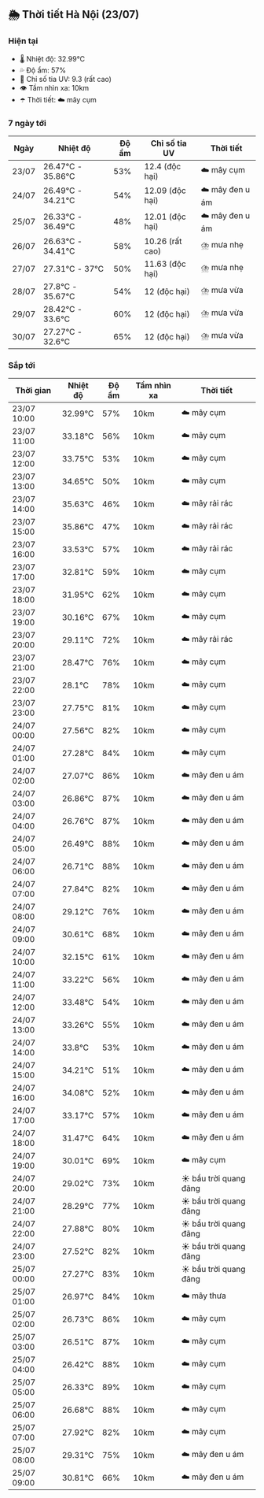## 🌦️ Thời tiết Hà Nội (23/07)

### Hiện tại

- 🌡️ Nhiệt độ: 32.99℃
- 💦 Độ ẩm: 57%
- 🌟 Chỉ số tia UV: 9.3 (rất cao)
- 👁️ Tầm nhìn xa: 10km
- ☂️ Thời tiết: ☁️ mây cụm

### 7 ngày tới

| Ngày | Nhiệt độ | Độ ẩm | Chỉ số tia UV | Thời tiết |
| --- | --- | --- | --- | --- |
| 23/07 | 26.47℃ - 35.86℃ | 53% | 12.4 (độc hại) | ☁️ mây cụm |
| 24/07 | 26.49℃ - 34.21℃ | 54% | 12.09 (độc hại) | ☁️ mây đen u ám |
| 25/07 | 26.33℃ - 36.49℃ | 48% | 12.01 (độc hại) | ☁️ mây đen u ám |
| 26/07 | 26.63℃ - 34.41℃ | 58% | 10.26 (rất cao) | ⛈️ mưa nhẹ |
| 27/07 | 27.31℃ - 37℃ | 50% | 11.63 (độc hại) | ⛈️ mưa nhẹ |
| 28/07 | 27.8℃ - 35.67℃ | 54% | 12 (độc hại) | ⛈️ mưa vừa |
| 29/07 | 28.42℃ - 33.6℃ | 60% | 12 (độc hại) | ⛈️ mưa vừa |
| 30/07 | 27.27℃ - 32.6℃ | 65% | 12 (độc hại) | ⛈️ mưa vừa |

### Sắp tới

| Thời gian | Nhiệt độ | Độ ẩm | Tầm nhìn xa | Thời tiết |
| --- | --- | --- | --- | --- |
| 23/07 10:00 | 32.99℃ | 57% | 10km | ☁️ mây cụm |
| 23/07 11:00 | 33.18℃ | 56% | 10km | ☁️ mây cụm |
| 23/07 12:00 | 33.75℃ | 53% | 10km | ☁️ mây cụm |
| 23/07 13:00 | 34.65℃ | 50% | 10km | ☁️ mây cụm |
| 23/07 14:00 | 35.63℃ | 46% | 10km | ☁️ mây rải rác |
| 23/07 15:00 | 35.86℃ | 47% | 10km | ☁️ mây rải rác |
| 23/07 16:00 | 33.53℃ | 57% | 10km | ☁️ mây rải rác |
| 23/07 17:00 | 32.81℃ | 59% | 10km | ☁️ mây cụm |
| 23/07 18:00 | 31.95℃ | 62% | 10km | ☁️ mây cụm |
| 23/07 19:00 | 30.16℃ | 67% | 10km | ☁️ mây cụm |
| 23/07 20:00 | 29.11℃ | 72% | 10km | ☁️ mây rải rác |
| 23/07 21:00 | 28.47℃ | 76% | 10km | ☁️ mây cụm |
| 23/07 22:00 | 28.1℃ | 78% | 10km | ☁️ mây cụm |
| 23/07 23:00 | 27.75℃ | 81% | 10km | ☁️ mây cụm |
| 24/07 00:00 | 27.56℃ | 82% | 10km | ☁️ mây cụm |
| 24/07 01:00 | 27.28℃ | 84% | 10km | ☁️ mây cụm |
| 24/07 02:00 | 27.07℃ | 86% | 10km | ☁️ mây đen u ám |
| 24/07 03:00 | 26.86℃ | 87% | 10km | ☁️ mây đen u ám |
| 24/07 04:00 | 26.76℃ | 87% | 10km | ☁️ mây đen u ám |
| 24/07 05:00 | 26.49℃ | 88% | 10km | ☁️ mây đen u ám |
| 24/07 06:00 | 26.71℃ | 88% | 10km | ☁️ mây đen u ám |
| 24/07 07:00 | 27.84℃ | 82% | 10km | ☁️ mây đen u ám |
| 24/07 08:00 | 29.12℃ | 76% | 10km | ☁️ mây đen u ám |
| 24/07 09:00 | 30.61℃ | 68% | 10km | ☁️ mây đen u ám |
| 24/07 10:00 | 32.15℃ | 61% | 10km | ☁️ mây đen u ám |
| 24/07 11:00 | 33.22℃ | 56% | 10km | ☁️ mây đen u ám |
| 24/07 12:00 | 33.48℃ | 54% | 10km | ☁️ mây đen u ám |
| 24/07 13:00 | 33.26℃ | 55% | 10km | ☁️ mây đen u ám |
| 24/07 14:00 | 33.8℃ | 53% | 10km | ☁️ mây đen u ám |
| 24/07 15:00 | 34.21℃ | 51% | 10km | ☁️ mây đen u ám |
| 24/07 16:00 | 34.08℃ | 52% | 10km | ☁️ mây đen u ám |
| 24/07 17:00 | 33.17℃ | 57% | 10km | ☁️ mây đen u ám |
| 24/07 18:00 | 31.47℃ | 64% | 10km | ☁️ mây đen u ám |
| 24/07 19:00 | 30.01℃ | 69% | 10km | ☁️ mây cụm |
| 24/07 20:00 | 29.02℃ | 73% | 10km | ☀️ bầu trời quang đãng |
| 24/07 21:00 | 28.29℃ | 77% | 10km | ☀️ bầu trời quang đãng |
| 24/07 22:00 | 27.88℃ | 80% | 10km | ☀️ bầu trời quang đãng |
| 24/07 23:00 | 27.52℃ | 82% | 10km | ☀️ bầu trời quang đãng |
| 25/07 00:00 | 27.27℃ | 83% | 10km | ☀️ bầu trời quang đãng |
| 25/07 01:00 | 26.97℃ | 84% | 10km | ☁️ mây thưa |
| 25/07 02:00 | 26.73℃ | 86% | 10km | ☁️ mây cụm |
| 25/07 03:00 | 26.51℃ | 87% | 10km | ☁️ mây cụm |
| 25/07 04:00 | 26.42℃ | 88% | 10km | ☁️ mây cụm |
| 25/07 05:00 | 26.33℃ | 89% | 10km | ☁️ mây cụm |
| 25/07 06:00 | 26.68℃ | 88% | 10km | ☁️ mây cụm |
| 25/07 07:00 | 27.92℃ | 82% | 10km | ☁️ mây cụm |
| 25/07 08:00 | 29.31℃ | 75% | 10km | ☁️ mây đen u ám |
| 25/07 09:00 | 30.81℃ | 66% | 10km | ☁️ mây đen u ám |
